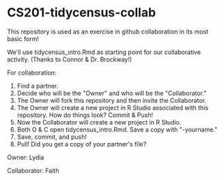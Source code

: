 # CS201-tidycensus-collab

This repository is used as an exercise in github collaboration in its most basic form!

We'll use tidycensus_intro.Rmd as starting point for our collaborative activity. (Thanks to Connor & Dr. Brockway!)

For collaboration:

1.  Find a partner.
2.  Decide who will be the "Owner" and who will be the "Collaborator."
3.  The Owner will fork this repository and then invite the Collaborator.
4.  The Owner will create a new project in R Studio associated with this repository. How do things look? Commit & Push!
5.  Now the Collaborator will create a new project in R Studio.
6.  Both O & C open tidycensus_intro.Rmd. Save a copy with "-yourname."
7.  Save, commit, and push!
8.  Pull! Did you get a copy of your partner's file?

Owner: Lydia

Collaborator: Faith
